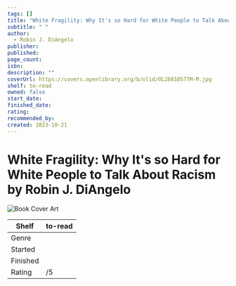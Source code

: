 ```yaml
---
tags: []
title: "White Fragility: Why It's so Hard for White People to Talk About Racism"
subtitle: " "
author:
  - Robin J. DiAngelo
publisher: 
published: 
page_count: 
isbn: 
description: ""
coverUrl: https://covers.openlibrary.org/b/olid/OL26810577M-M.jpg
shelf: to-read
owned: false
start_date: 
finished_date: 
rating: 
recommended_by: 
created: 2023-10-21
---
```


# White Fragility: Why It's so Hard for White People to Talk About Racism by Robin J. DiAngelo

![Book Cover Art](https://covers.openlibrary.org/b/olid/OL26810577M-M.jpg)

| Shelf | to-read |
| --- | --- |
| Genre |  |
| Started |  |
| Finished |  |
| Rating | /5 |

